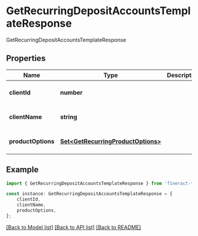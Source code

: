 # GetRecurringDepositAccountsTemplateResponse

GetRecurringDepositAccountsTemplateResponse

## Properties

Name | Type | Description | Notes
------------ | ------------- | ------------- | -------------
**clientId** | **number** |  | [optional] [default to undefined]
**clientName** | **string** |  | [optional] [default to undefined]
**productOptions** | [**Set&lt;GetRecurringProductOptions&gt;**](GetRecurringProductOptions.md) |  | [optional] [default to undefined]

## Example

```typescript
import { GetRecurringDepositAccountsTemplateResponse } from 'fineract-typescript-client';

const instance: GetRecurringDepositAccountsTemplateResponse = {
    clientId,
    clientName,
    productOptions,
};
```

[[Back to Model list]](../README.md#documentation-for-models) [[Back to API list]](../README.md#documentation-for-api-endpoints) [[Back to README]](../README.md)
